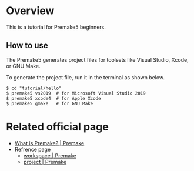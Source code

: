 # Overview

This is a tutorial for Premake5 beginners.

## How to use

The Premake5 generates project files for toolsets like Visual Studio, Xcode, or GNU Make.

To generate the project file, run it in the terminal as shown below.

```shell
$ cd "tutorial/hello"
$ premake5 vs2019  # for Microsoft Visual Studio 2019
$ premake5 xcode4  # for Apple Xcode
$ premake5 gmake   # for GNU Make
```

# Related official page
- [What is Premake? | Premake](https://premake.github.io/docs/What-Is-Premake)
- Refrence page
    - [workspace | Premake](https://premake.github.io/docs/workspace)
    - [project | Premake](https://premake.github.io/docs/project)
